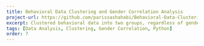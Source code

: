```yaml
---
title: Behavioral Data Clustering and Gender Correlation Analysis
project-url: https://github.com/parissashahabi/Behavioral-Data-Clustering-and-Gender-Correlation-Analysis
excerpt: Clustered behavioral data into two groups, regardless of gender, and evaluated cluster consistency with gender division using silhouette and Davies-Bouldin scores.
tags: [Data Analysis, Clustering, Gender Correlation, Python]
order: 7
---
```

